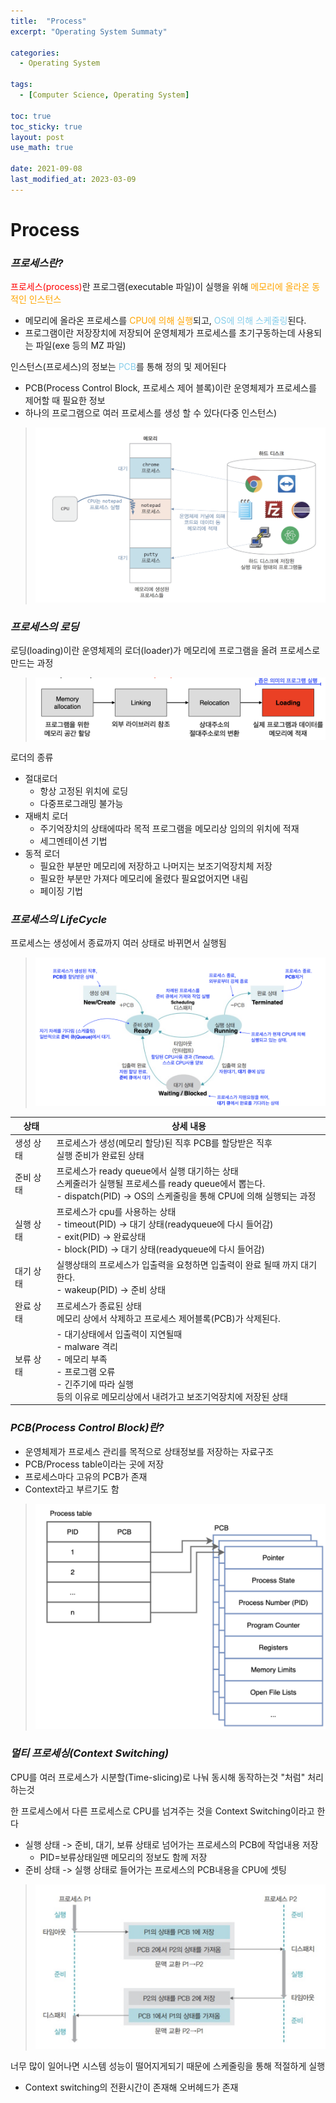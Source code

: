 ```yaml
---
title:  "Process"
excerpt: "Operating System Summaty"

categories:
  - Operating System

tags:
  - [Computer Science, Operating System]

toc: true
toc_sticky: true
layout: post
use_math: true
 
date: 2021-09-08
last_modified_at: 2023-03-09
---
```


# Process
### ***프로세스란?***
<span style="color:red">프로세스(process)</span>란 프로그램(executable 파일)이 실행을 위해 <span style="color:orange">메모리에 올라온 동적인 인스턴스</span>

- 메모리에 올라온 프로세스를 <span style="color:orange">CPU에 의해 실행</span>되고, <span style="color:skyblue">OS에 의해 스케줄링</span>된다.
- 프로그램이란 저장장치에 저장되어 운영체제가 프로세스를 초기구동하는데 사용되는 파일(exe 등의 MZ 파일)

인스턴스(프로세스)의 정보는 <span style="color:skyblue">PCB</span>를 통해 정의 및 제어된다

- PCB(Process Control Block, 프로세스 제어 블록)이란 운영체제가 프로세스를 제어할 때 필요한 정보
- 하나의 프로그램으로 여러 프로세스를 생성 할 수 있다(다중 인스턴스)

> ![프로세스와 프로그램의 관계](/assets/img/프로세스.png)

### ***프로세스의 로딩***
로딩(loading)이란 운영체제의 로더(loader)가 메모리에 프로그램을 올려 프로세스로 만드는 과정
  > ![프로세스 로더](/assets/img/프로세스로더.png)

로더의 종류

- 절대로더
  - 항상 고정된 위치에 로딩
  - 다중프로그래밍 불가능
- 재배치 로더
  - 주기억장치의 상태에따라 목적 프로그램을 메모리상 임의의 위치에 적재
  - 세그멘테이션 기법
- 동적 로더
  - 필요한 부분만 메모리에 저장하고 나머지는 보조기억장치체 저장
  - 필요한 부분만 가져다 메모리에 올렸다 필요없어지면 내림
  - 페이징 기법

### ***프로세스의 LifeCycle***

프로세스는 생성에서 종료까지 여러 상태로 바뀌면서 실행됨

> ![프로세스 로더](/assets/img/프로세스LifeCycle.png)

|상태|상세 내용|
|------|---|
|생성 상태|프로세스가 생성(메모리 할당)된 직후 PCB를 할당받은 직후 <br>실행 준비가 완료된 상태|
|준비 상태|프로세스가 ready queue에서 실행 대기하는 상태<br>스케줄러가 실행될 프로세스를 ready queue에서 뽑는다.<br>- dispatch(PID) -> OS의 스케줄링을 통해 CPU에 의해 실행되는 과정|
|실행 상태|프로세스가 cpu를 사용하는 상태<br>- timeout(PID) -> 대기 상태(readyqueue에 다시 들어감)<br>- exit(PID) -> 완료상태<br>- block(PID) -> 대기 상태(readyqueue에 다시 들어감)|
|대기 상태|실행상태의 프로세스가 입출력을 요청하면 입출력이 완료 될때 까지 대기한다.<br>- wakeup(PID) -> 준비 상태|
|완료 상태|프로세스가 종료된 상태<br>메모리 상에서 삭제하고 프로세스 제어블록(PCB)가 삭제된다.|
|보류 상태|- 대기상태에서 입출력이 지연될때<br>- malware 격리<br>- 메모리 부족<br>- 프로그램 오류<br>- 긴주기에 따라 실행<br>등의 이유로 메모리상에서 내려가고 보조기억장치에 저장된 상태|


### ***PCB(Process Control Block)란?***

<div class="pull-left">

- 운영체제가 프로세스 관리를 목적으로 상태정보를 저장하는 자료구조
- PCB/Process table이라는 곳에 저장
- 프로세스마다 고유의 PCB가 존재
- Context라고 부르기도 함

</div>
<div class="pull-right">

> ![프로세스 로더](/assets/img/PCBTable.png)

</div>

### ***멀티 프로세싱(Context Switching)***
CPU를 여러 프로세스가 시분할(Time-slicing)로 나눠 동시해 동작하는것 "처럼" 처리하는것

한 프로세스에서 다른 프로세스로 CPU를 넘겨주는 것을 Context Switching이라고 한다

- 실행 상태 -> 준비, 대기, 보류 상태로 넘어가는 프로세스의 PCB에 작업내용 저장
  - PID=보류상태일땐 메모리의 정보도 함께 저장
- 준비 상태 -> 실행 상태로 들어가는 프로세스의 PCB내용을 CPU에 셋팅

> ![프로세스 로더](/assets/img/ContextSwitching.png)

너무 많이 일어나면 시스템 성능이 떨어지게되기 때문에 스케줄링을 통해 적절하게 실행

- Context switching의 전환시간이 존재해 오버헤드가 존재